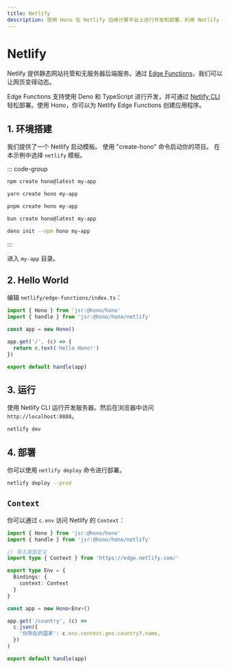```yaml
---
title: Netlify
description: 使用 Hono 在 Netlify 边缘计算平台上进行开发和部署，利用 Netlify CLI 实现无服务器功能。
---
```

# Netlify

Netlify 提供静态网站托管和无服务器后端服务。通过 [Edge Functions](https://docs.netlify.com/edge-functions/overview/)，我们可以让网页变得动态。

Edge Functions 支持使用 Deno 和 TypeScript 进行开发，并可通过 [Netlify CLI](https://docs.netlify.com/cli/get-started/) 轻松部署。使用 Hono，你可以为 Netlify Edge Functions 创建应用程序。

## 1. 环境搭建

我们提供了一个 Netlify 启动模板。
使用 "create-hono" 命令启动你的项目。
在本示例中选择 `netlify` 模板。

::: code-group

```sh [npm]
npm create hono@latest my-app
```

```sh [yarn]
yarn create hono my-app
```

```sh [pnpm]
pnpm create hono my-app
```

```sh [bun]
bun create hono@latest my-app
```

```sh [deno]
deno init --npm hono my-app
```

:::

进入 `my-app` 目录。

## 2. Hello World

编辑 `netlify/edge-functions/index.ts`：

```ts
import { Hono } from 'jsr:@hono/hono'
import { handle } from 'jsr:@hono/hono/netlify'

const app = new Hono()

app.get('/', (c) => {
  return c.text('Hello Hono!')
})

export default handle(app)
```

## 3. 运行

使用 Netlify CLI 运行开发服务器。然后在浏览器中访问 `http://localhost:8888`。

```sh
netlify dev
```

## 4. 部署

你可以使用 `netlify deploy` 命令进行部署。

```sh
netlify deploy --prod
```

## `Context`

你可以通过 `c.env` 访问 Netlify 的 `Context`：

```ts
import { Hono } from 'jsr:@hono/hono'
import { handle } from 'jsr:@hono/hono/netlify'

// 导入类型定义
import type { Context } from 'https://edge.netlify.com/'

export type Env = {
  Bindings: {
    context: Context
  }
}

const app = new Hono<Env>()

app.get('/country', (c) =>
  c.json({
    '你所在的国家': c.env.context.geo.country?.name,
  })
)

export default handle(app)
```
